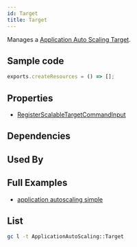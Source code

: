 ```yaml
---
id: Target
title: Target
---
```


Manages a [Application Auto Scaling Target](https://console.aws.amazon.com/awsautoscaling/home#dashboard).

## Sample code

```js
exports.createResources = () => [];
```

## Properties

- [RegisterScalableTargetCommandInput](https://docs.aws.amazon.com/AWSJavaScriptSDK/v3/latest/clients/client-application-auto-scaling/interfaces/registerscalabletargetcommandinput.html)

## Dependencies

## Used By

## Full Examples

- [application autoscaling simple](https://github.com/grucloud/grucloud/tree/main/examples/aws/ApplicationAutoScaling/app-autoscaling-simple)

## List

```sh
gc l -t ApplicationAutoScaling::Target
```

```txt

```
